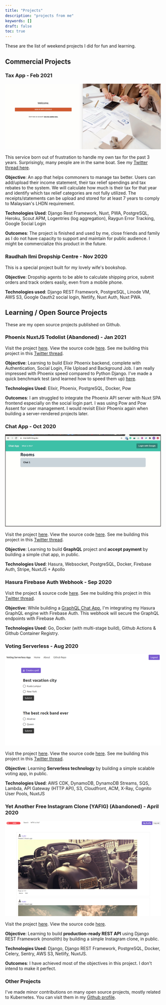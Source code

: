 ```yaml
---
title: "Projects"
description: "projects from me"
keywords: []
draft: false
toc: true
---
```


These are the list of weekend projects I did for fun and learning.

## Commercial Projects

### Tax App - Feb 2021

![Tax app](tax-app.gif)

This service born out of frustration to handle my own tax for the past 3 years. Surprisingly, many people are in the same boat. See my [Twitter thread here](https://twitter.com/sdil/status/1356596620515704832).

**Objective**: An app that helps commoners to manage tax better. Users can add/upload their income statement, their tax relief spendings and tax rebates to the system. We will calculate how much is their tax for that year and identify which tax relief categories are not fully utilized. The receipts/statements can be upload and stored for at least 7 years to comply to Malaysian's LHDN requirement.

**Technologies Used**: Django Rest Framework, Nuxt, PWA, PostgreSQL, Heroku, Scout APM, Logentries (log aggregation), Raygun Error Tracking, Google Social Login

**Outcomes**: The project is finished and used by me, close friends and family as I do not have capacity to support and maintain for public audience. I might be commercialize this product in the future.

### Raudhah Ilmi Dropship Centre - Nov 2020

This is a special project built for my lovely wife's bookshop. 

**Objective**: Dropship agents to be able to calculate shipping price, submit orders and track orders easily, even from a mobile phone.

**Technologies used**: Django REST Framework, PostgreSQL, Linode VM, AWS S3, Google Oauth2 social login, Netlify, Nuxt Auth, Nuxt PWA.

## Learning / Open Source Projects

These are my open source projects published on Github.

### Phoenix NuxtJS Todolist (Abandoned) - Jan 2021

Visit the project [here](https://todo-app-phoenix-nuxtjs.vercel.app/todo). View the source code [here](https://github.com/sdil/todo-app-phoenix-nuxtjs). See me building this project in this [Twitter thread](https://twitter.com/sdil/status/1349369045284311044).

**Objective**: Learning to build Elixir Phoenix backend, complete with Authentication, Social Login, File Upload and Background Job. I am really impressed with Phoenix speed compared to Python Django. I've made a quick benchmark test (and learned how to speed them up) [here](https://github.com/sdil/benchmark-frameworks).

**Technologies Used**: Elixir, Phoenix, PostgreSQL, Docker, Pow

**Outcomes**: I am struggled to integrate the Phoenix API server with Nuxt SPA frontend especially on the social login part. I was using Pow and Pow Assent for user management. I would revisit Elixir Phoenix again when building a server-rendered projects later.

### Chat App - Oct 2020

![chat app](chat.gif)

Visit the project [here](https://chat.fadhil-blog.dev). View the source code [here](https://github.com/sdil/graphql-chat). See me building this project in this [Twitter thread](https://twitter.com/sdil/status/1306045334414479360).

**Objective**: Learning to build **GraphQL** project and **accept payment** by building a simple chat app, in public.

**Technologies Used**: Hasura, Websocket, PostgreSQL, Docker, Firebase Auth, Stripe, NuxtJS + Apollo

### Hasura Firebase Auth Webhook - Sep 2020

Visit the project & source code [here](https://github.com/sdil/hasura-firebase-auth-webhook). See me building this project in this [Twitter thread](https://twitter.com/sdil/status/1309432290930380801).

**Objective**: While building a [GraphQL Chat App](#chat-app---wip), I'm integrating my Hasura GraphQL engine with Firebase Auth. This webhook will secure the GraphQL endpoints with Firebase Auth.

**Technologies Used**: Go, Docker (with multi-stage build), Github Actions & Github Container Registry.

### Voting Serverless - Aug 2020

![voting serverless](voting-serverless.png)

Visit the project [here](https://vote.fadhil-blog.dev). View the source code [here](https://github.com/sdil/voting-serverless-cdk). See me building this project in this [Twitter thread](https://twitter.com/sdil/status/1284816892301959168).

**Objective**: Learning **Serverless technology** by building a simple scalable voting app, in public.

**Technologies Used**: AWS CDK, DynamoDB, DynamoDB Streams, SQS, Lambda, API Gateway (HTTP API), S3, Cloudfront, ACM, X-Ray, Cognito User Pools, NuxtJS

### Yet Another Free Instagram Clone (YAFIG) (Abandoned) - April 2020

![YAFIG](yafig.png)

Visit the project [here](https://yafig.netlify.app). View the source code [here](https://github.com/yafig/api-server-monolith).

**Objective**: Learning to build **production-ready REST API** using Django REST Framework (monolith) by building a simple Instagram clone, in public.

**Technologies Used**: Django, Django REST Framework, PostgreSQL, Docker, Celery, Sentry, AWS S3, Netlify, NuxtJS.

**Outcomes**: I have achieved most of the objectives in this project. I don't intend to make it perfect.

### Other Projects

I've made minor contributions on many open source projects, mostly related to Kubernetes. You can visit them in my [Github profile](https://github.com/sdil?tab=repositories).
